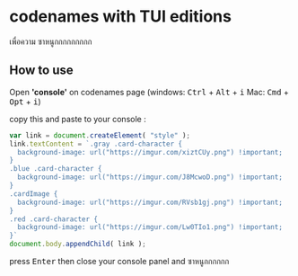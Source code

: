 codenames with TUI editions
=======
เพื่อความ ซาหนูกกกกกกกกก

## How to use
Open **'console'** on codenames page
(windows: <kbd>Ctrl</kbd> + <kbd>Alt</kbd> + <kbd>i</kbd> Mac: <kbd>Cmd</kbd> + <kbd>Opt</kbd> + <kbd>i</kbd>)

copy this and paste to your console : 

```javascript
var link = document.createElement( "style" );
link.textContent = `.gray .card-character {
  background-image: url("https://imgur.com/xiztCUy.png") !important;
}
.blue .card-character {
  background-image: url("https://imgur.com/J8McwoD.png") !important;
}
.cardImage {
  background-image: url("https://imgur.com/RVsb1gj.png") !important;
}
.red .card-character {
  background-image: url("https://imgur.com/Lw0TIo1.png") !important;
}`
document.body.appendChild( link );

```
press <kbd>Enter</kbd> then close your console panel and ซาหนูกกกกกก